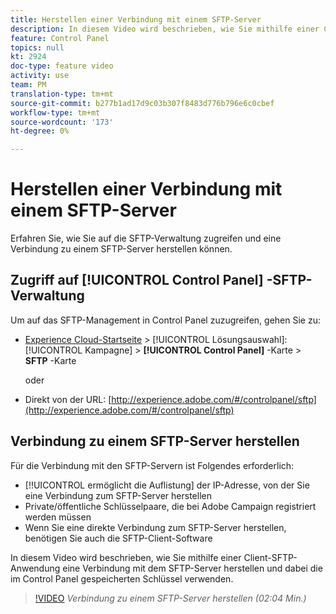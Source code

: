 ```yaml
---
title: Herstellen einer Verbindung mit einem SFTP-Server
description: In diesem Video wird beschrieben, wie Sie mithilfe einer Client-SFTP-Anwendung eine Verbindung mit dem SFTP-Server herstellen und dabei die im Control Panel gespeicherten Schlüssel verwenden.
feature: Control Panel
topics: null
kt: 2924
doc-type: feature video
activity: use
team: PM
translation-type: tm+mt
source-git-commit: b277b1ad17d9c03b307f8483d776b796e6c0cbef
workflow-type: tm+mt
source-wordcount: '173'
ht-degree: 0%

---
```



# Herstellen einer Verbindung mit einem SFTP-Server

Erfahren Sie, wie Sie auf die SFTP-Verwaltung zugreifen und eine Verbindung zu einem SFTP-Server herstellen können.

## Zugriff auf [!UICONTROL Control Panel] -SFTP-Verwaltung

Um auf das SFTP-Management in Control Panel zuzugreifen, gehen Sie zu:

* [Experience Cloud-Startseite](https://experience.adobe.com/#/home) > [!UICONTROL Lösungsauswahl]: [!UICONTROL Kampagne] > **[!UICONTROL Control Panel]** -Karte > **SFTP** -Karte

   oder
* Direkt von der URL: [http://experience.adobe.com/#/controlpanel/sftp](http://experience.adobe.com/#/controlpanel/sftp)

## Verbindung zu einem SFTP-Server herstellen

Für die Verbindung mit den SFTP-Servern ist Folgendes erforderlich:

* [!!UICONTROL ermöglicht die Auflistung] der IP-Adresse, von der Sie eine Verbindung zum SFTP-Server herstellen
* Private/öffentliche Schlüsselpaare, die bei Adobe Campaign registriert werden müssen
* Wenn Sie eine direkte Verbindung zum SFTP-Server herstellen, benötigen Sie auch die SFTP-Client-Software

In diesem Video wird beschrieben, wie Sie mithilfe einer Client-SFTP-Anwendung eine Verbindung mit dem SFTP-Server herstellen und dabei die im Control Panel gespeicherten Schlüssel verwenden.

>[!VIDEO](https://video.tv.adobe.com/v/27263?quality=12)
*Verbindung zu einem SFTP-Server herstellen (02:04 Min.)*
